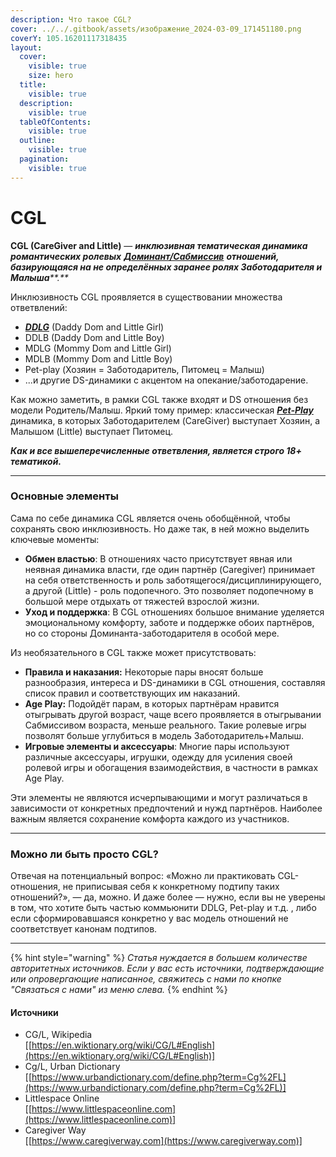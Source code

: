 ```yaml
---
description: Что такое CGL?
cover: ../../.gitbook/assets/изображение_2024-03-09_171451180.png
coverY: 105.16201117318435
layout:
  cover:
    visible: true
    size: hero
  title:
    visible: true
  description:
    visible: true
  tableOfContents:
    visible: true
  outline:
    visible: true
  pagination:
    visible: true
---
```


# CGL

**CGL (CareGiver and Little)** — _**инклюзивная тематическая динамика романтических ролевых**_ [_**Доминант/Сабмиссив**_](../bdsm/#id-2.-ds) _**отношений, базирующаяся на не определённых заранее ролях Заботодарителя и Малыша****.**_

&#x20;Инклюзивность CGL проявляется в существовании множества ответвлений:

* [_**DDLG**_](ddlg/) (Daddy Dom and Little Girl)
* DDLB (Daddy Dom and Little Boy)
* MDLG (Mommy Dom and Little Girl)
* MDLB (Mommy Dom and Little Boy)
* Pet-play (Хозяин = Заботодаритель, Питомец = Малыш)
* ...и другие DS-динамики с акцентом на опекание/заботодарение.

Как можно заметить, в рамки CGL также входят и DS отношения без модели Родитель/Малыш. Яркий тому пример: классическая [_**Pet-Play**_](../pet-play.md) динамика, в которых Заботодарителем (CareGiver) выступает Хозяин, а Малышом (Little) выступает Питомец.

_**Как и все вышеперечисленные ответвления, является строго 18+ тематикой.**_

***

### Основные элементы

Сама по себе динамика CGL является очень обобщённой, чтобы сохранять свою инклюзивность. Но даже так, в ней можно выделить ключевые моменты:

* **Обмен властью**: В отношениях часто присутствует явная или неявная динамика власти, где один партнёр (Caregiver) принимает на себя ответственность и роль заботящегося/дисциплинирующего, а другой (Little) - роль подопечного. Это позволяет подопечному в большой мере отдыхать от тяжестей взрослой жизни.
* **Уход и поддержка**: В CGL отношениях большое внимание уделяется эмоциональному комфорту, заботе и поддержке обоих партнёров, но со стороны Доминанта-заботодарителя в особой мере.

Из необязательного в CGL также может присутствовать:

* **Правила и наказания:** Некоторые пары вносят больше разнообразия, интереса и DS-динамики в CGL отношения, составляя список правил и соответствующих им наказаний.&#x20;
* **Age Play:** Подойдёт парам, в которых партнёрам нравится отыгрывать другой возраст, чаще всего проявляется в отыгрывании Сабмиссивом возраста, меньше реального. Такие ролевые игры позволят больше углубиться в модель Заботодаритель+Малыш.
* **Игровые элементы и аксессуары**: Многие пары используют различные аксессуары, игрушки, одежду для усиления своей ролевой игры и обогащения взаимодействия, в частности в рамках Age Play.

Эти элементы не являются исчерпывающими и могут различаться в зависимости от конкретных предпочтений и нужд партнёров. Наиболее важным является сохранение комфорта каждого из участников.

***

### Можно ли быть просто CGL?

Отвечая на потенциальный вопрос: «Можно ли практиковать CGL-отношения, не приписывая себя к конкретному подтипу таких отношений?», — да, можно. И даже более — нужно, если вы не уверены в том, что хотите быть частью коммьюнити DDLG, Pet-play и т.д. , либо если сформировавшаяся конкретно у вас модель отношений не соответствует канонам подтипов.

***

{% hint style="warning" %}
_Статья нуждается в большем количестве авторитетных источников. Если у вас есть источники, подтверждающие или опровергающие написанное, свяжитесь с нами по кнопке "Связаться с нами" из меню слева._
{% endhint %}

#### Источники

* CG/L, Wikipedia\
  \[[https://en.wiktionary.org/wiki/CG/L#English](https://en.wiktionary.org/wiki/CG/L#English)]
* Cg/L, Urban Dictionary\
  \[[https://www.urbandictionary.com/define.php?term=Cg%2FL](https://www.urbandictionary.com/define.php?term=Cg%2FL)]
* Littlespace Online\
  \[[https://www.littlespaceonline.com](https://www.littlespaceonline.com)]
* Caregiver Way\
  \[[https://www.caregiverway.com](https://www.caregiverway.com)]

